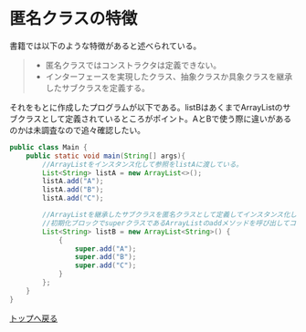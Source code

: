 # 匿名クラスの特徴

書籍では以下のような特徴があると述べられている。

> - 匿名クラスではコンストラクタは定義できない。
> - インターフェースを実現したクラス、抽象クラスか具象クラスを継承したサブクラスを定義する。

それをもとに作成したプログラムが以下である。listBはあくまでArrayListのサブクラスとして定義されているところがポイント。AとBで使う際に違いがあるのかは未調査なので追々確認したい。

```java
public class Main {
    public static void main(String[] args){
        //ArrayListをインスタンス化して参照をlistAに渡している。
        List<String> listA = new ArrayList<>();
        listA.add("A");
        listA.add("B");
        listA.add("C");

        //ArrayListを継承したサブクラスを匿名クラスとして定義してインスタンス化し、
        //初期化ブロックでsuperクラスであるArrayListのaddメソッドを呼び出してコレクションに追加している。
        List<String> listB = new ArrayList<String>() {
            {
                super.add("A");
                super.add("B");
                super.add("C");
            }
        };
    }
}
```

[トップへ戻る](../../../../../../../README.md)
